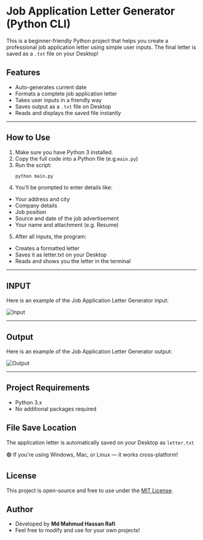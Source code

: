 # Job Application Letter Generator (Python CLI)

This is a beginner-friendly Python project that helps you create a professional job application letter using simple user inputs. The final letter is saved as a `.txt` file on your Desktop!

## Features

- Auto-generates current date
- Formats a complete job application letter
- Takes user inputs in a friendly way
- Saves output as a `.txt` file on Desktop
- Reads and displays the saved file instantly

---

## How to Use

1. Make sure you have Python 3 installed.
2. Copy the full code into a Python file (e.g.`main.py`)
3. Run the script:
   ```bash
   python main.py

4. You’ll be prompted to enter details like:
- Your address and city
- Company details
- Job position
- Source and date of the job advertisement
- Your name and attachment (e.g. Resume)

5. After all inputs, the program:
- Creates a formatted letter
- Saves it as letter.txt on your Desktop
- Reads and shows you the letter in the terminal

---
## INPUT
Here is an example of the Job Application Letter Generator input:

![Input](images/input.PNG)

---
## Output

Here is an example of the Job Application Letter Generator output:

![Output](images/output.PNG)

---
##  Project Requirements
- Python 3.x
- No additional packages required

## File Save Location
The application letter is automatically saved on your Desktop as `letter.txt`

🟢 If you're using Windows, Mac, or Linux — it works cross-platform!

## License

This project is open-source and free to use under the [MIT License](LICENSE).

## Author
- Developed by **Md Mahmud Hassan Rafi**
- Feel free to modify and use for your own projects!
